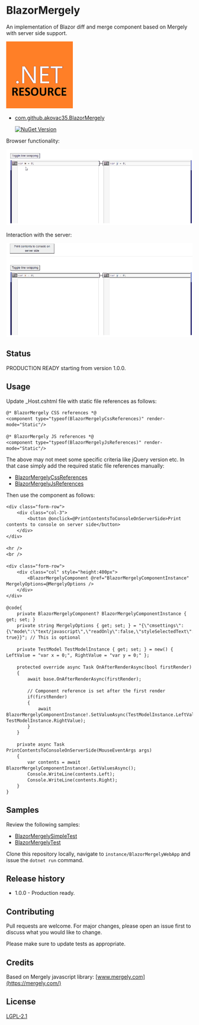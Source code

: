 # BlazorMergely

An implementation of Blazor diff and merge component based on Mergely with server side support.

![this](Resources/.NET_Core_Logo_small.png)

* [com.github.akovac35.BlazorMergely](https://www.nuget.org/packages/com.github.akovac35.BlazorMergely/)

	[![NuGet Version](http://img.shields.io/nuget/v/com.github.akovac35.BlazorMergely.svg?style=flat)](https://www.nuget.org/packages/com.github.akovac35.BlazorMergely/)

Browser functionality:

![this](Resources/simple-showcase.gif)

Interaction with the server:

![this](Resources/save-to-server-console.gif)

## Status

PRODUCTION READY starting from version 1.0.0.

## Usage

Update _Host.cshtml file with static file references as follows:

```cshtml
@* BlazorMergely CSS references *@
<component type="typeof(BlazorMergelyCssReferences)" render-mode="Static"/>

@* BlazorMergely JS references *@
<component type="typeof(BlazorMergelyJsReferences)" render-mode="Static"/>
```

The above may not meet some specific criteria like jQuery version etc. In that case simply add the required static file references manually:

* [BlazorMergelyCssReferences](src/com.github.akovac35.BlazorMergely/BlazorMergelyCssReferences.razor)
* [BlazorMergelyJsReferences](src/com.github.akovac35.BlazorMergely/BlazorMergelyJsReferences.cs)

Then use the component as follows:

```razor
<div class="form-row">
	<div class="col-3">
		<button @onclick=@PrintContentsToConsoleOnServerSide>Print contents to console on server side</button>
	</div>
</div>

<hr />
<br />

<div class="form-row">
	<div class="col" style="height:400px">
		<BlazorMergelyComponent @ref="BlazorMergelyComponentInstance" MergelyOptions=@MergelyOptions />
	</div>
</div>

@code{
	private BlazorMergelyComponent? BlazorMergelyComponentInstance { get; set; }
	private string MergelyOptions { get; set; } = "{\"cmsettings\":{\"mode\":\"text/javascript\",\"readOnly\":false,\"styleSelectedText\": true}}"; // This is optional
	
	private TestModel TestModelInstance { get; set; } = new() { LeftValue = "var x = 0;", RightValue = "var y = 0;" };

	protected override async Task OnAfterRenderAsync(bool firstRender)
	{
		await base.OnAfterRenderAsync(firstRender);
		
		// Component reference is set after the first render
		if(firstRender)
		{
			await BlazorMergelyComponentInstance!.SetValueAsync(TestModelInstance.LeftValue, TestModelInstance.RightValue);
		}
	}

	private async Task PrintContentsToConsoleOnServerSide(MouseEventArgs args)
	{
		var contents = await BlazorMergelyComponentInstance!.GetValuesAsync();
		Console.WriteLine(contents.Left);
		Console.WriteLine(contents.Right);
	}
}
```

## Samples

Review the following samples:

* [BlazorMergelySimpleTest](instance/BlazorMergelyWebApp/Pages/BlazorMergelySimpleTest.razor)
* [BlazorMergelyTest](instance/BlazorMergelyWebApp/Pages/BlazorMergelyTest.razor)

Clone this repository locally, navigate to `instance/BlazorMergelyWebApp` and issue the `dotnet run` command.

## Release history

* 1.0.0 - Production ready.

## Contributing

Pull requests are welcome. For major changes, please open an issue first to discuss what you would like to change.

Please make sure to update tests as appropriate.

## Credits

Based on Mergely javascript library: [www.mergely.com](https://mergely.com/)

## License
[LGPL-2.1](LICENSE)